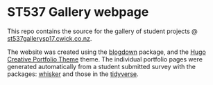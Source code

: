 # ST537 Gallery webpage

This repo contains the source for the gallery of student projects @ [st537gallerysp17.cwick.co.nz](http://st537gallerysp17.cwick.co.nz). 

The website was created using the [blogdown](https://github.com/rstudio/blogdown) package, and the [Hugo Creative Portfolio Theme](https://github.com/kishaningithub/hugo-creative-portfolio-theme) theme.  The individual portfolio pages were generated automatically from a student submitted survey with the packages: [whisker](https://github.com/edwindj/whisker) and those in the [tidyverse](http://tidyverse.org/).

